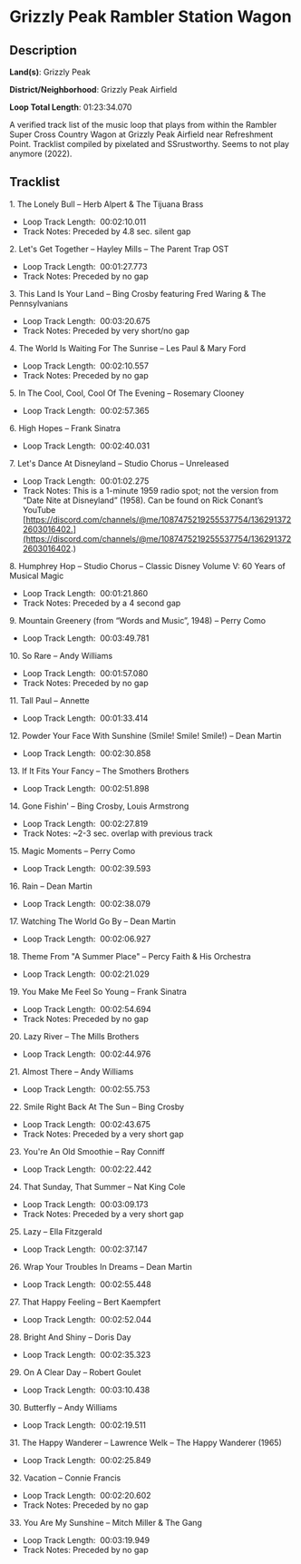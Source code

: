 # Grizzly Peak Rambler Station Wagon

## Description

**Land(s)**: Grizzly Peak

**District/Neighborhood**: Grizzly Peak Airfield

**Loop Total Length**: 01:23:34.070

A verified track list of the music loop that plays from within the Rambler Super Cross Country Wagon at Grizzly Peak Airfield near Refreshment Point. Tracklist compiled by pixelated and SSrustworthy. Seems to not play anymore (2022).

## Tracklist

1\. The Lonely Bull – Herb Alpert & The Tijuana Brass

- Loop Track Length:  00:02:10.011
- Track Notes: Preceded by 4.8 sec. silent gap

2\. Let's Get Together – Hayley Mills – The Parent Trap OST

- Loop Track Length:  00:01:27.773
- Track Notes: Preceded by no gap

3\. This Land Is Your Land – Bing Crosby featuring Fred Waring & The Pennsylvanians

- Loop Track Length:  00:03:20.675
- Track Notes: Preceded by very short/no gap

4\. The World Is Waiting For The Sunrise – Les Paul & Mary Ford

- Loop Track Length:  00:02:10.557
- Track Notes: Preceded by no gap

5\. In The Cool, Cool, Cool Of The Evening – Rosemary Clooney

- Loop Track Length:  00:02:57.365

6\. High Hopes – Frank Sinatra

- Loop Track Length:  00:02:40.031

7\. Let's Dance At Disneyland – Studio Chorus – Unreleased

- Loop Track Length:  00:01:02.275
- Track Notes: This is a 1-minute 1959 radio spot; not the version from “Date Nite at Disneyland” (1958). Can be found on Rick Conant’s YouTube [https://discord.com/channels/@me/1087475219255537754/1362913722603016402.](https://discord.com/channels/@me/1087475219255537754/1362913722603016402.)

8\. Humphrey Hop – Studio Chorus – Classic Disney Volume V: 60 Years of Musical Magic

- Loop Track Length:  00:01:21.860
- Track Notes: Preceded by a 4 second gap

9\. Mountain Greenery (from “Words and Music”, 1948) – Perry Como

- Loop Track Length:  00:03:49.781

10\. So Rare – Andy Williams

- Loop Track Length:  00:01:57.080
- Track Notes: Preceded by no gap

11\. Tall Paul – Annette

- Loop Track Length:  00:01:33.414

12\. Powder Your Face With Sunshine (Smile! Smile! Smile!) – Dean Martin

- Loop Track Length:  00:02:30.858

13\. If It Fits Your Fancy – The Smothers Brothers

- Loop Track Length:  00:02:51.898

14\. Gone Fishin' – Bing Crosby, Louis Armstrong

- Loop Track Length:  00:02:27.819
- Track Notes: ~2-3 sec. overlap with previous track

15\. Magic Moments – Perry Como

- Loop Track Length:  00:02:39.593

16\. Rain – Dean Martin

- Loop Track Length:  00:02:38.079

17\. Watching The World Go By – Dean Martin

- Loop Track Length:  00:02:06.927

18\. Theme From "A Summer Place" – Percy Faith & His Orchestra

- Loop Track Length:  00:02:21.029

19\. You Make Me Feel So Young – Frank Sinatra

- Loop Track Length:  00:02:54.694
- Track Notes: Preceded by no gap

20\. Lazy River – The Mills Brothers

- Loop Track Length:  00:02:44.976

21\. Almost There – Andy Williams

- Loop Track Length:  00:02:55.753

22\. Smile Right Back At The Sun – Bing Crosby

- Loop Track Length:  00:02:43.675
- Track Notes: Preceded by a very short gap

23\. You're An Old Smoothie – Ray Conniff

- Loop Track Length:  00:02:22.442

24\. That Sunday, That Summer – Nat King Cole

- Loop Track Length:  00:03:09.173
- Track Notes: Preceded by a very short gap

25\. Lazy – Ella Fitzgerald

- Loop Track Length:  00:02:37.147

26\. Wrap Your Troubles In Dreams – Dean Martin

- Loop Track Length:  00:02:55.448

27\. That Happy Feeling – Bert Kaempfert

- Loop Track Length:  00:02:52.044

28\. Bright And Shiny – Doris Day

- Loop Track Length:  00:02:35.323

29\. On A Clear Day – Robert Goulet

- Loop Track Length:  00:03:10.438

30\. Butterfly – Andy Williams

- Loop Track Length:  00:02:19.511

31\. The Happy Wanderer – Lawrence Welk – The Happy Wanderer (1965)

- Loop Track Length:  00:02:25.849

32\. Vacation – Connie Francis

- Loop Track Length:  00:02:20.602
- Track Notes: Preceded by no gap

33\. You Are My Sunshine – Mitch Miller & The Gang

- Loop Track Length:  00:03:19.949
- Track Notes: Preceded by no gap
